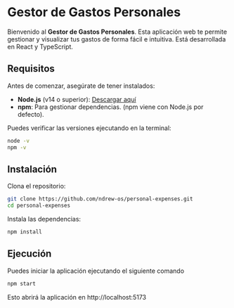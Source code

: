 # Gestor de Gastos Personales

Bienvenido al **Gestor de Gastos Personales**. Esta aplicación web te permite gestionar y visualizar tus gastos de forma fácil e intuitiva. Está desarrollada en React y TypeScript.

## Requisitos

Antes de comenzar, asegúrate de tener instalados:

- **Node.js** (v14 o superior): [Descargar aquí](https://nodejs.org/)
- **npm**: Para gestionar dependencias. (npm viene con Node.js por defecto).

Puedes verificar las versiones ejecutando en la terminal:

```bash
node -v
npm -v
```

## Instalación

Clona el repositorio:

```bash
git clone https://github.com/ndrew-os/personal-expenses.git
cd personal-expenses
```

Instala las dependencias:

```bash
npm install
```

## Ejecución

Puedes iniciar la aplicación ejecutando el siguiente comando

```bash
npm start
```

Esto abrirá la aplicación en http://localhost:5173